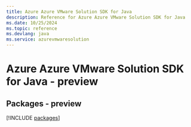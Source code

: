 ```yaml
---
title: Azure Azure VMware Solution SDK for Java
description: Reference for Azure Azure VMware Solution SDK for Java
ms.date: 10/25/2024
ms.topic: reference
ms.devlang: java
ms.service: azurevmwaresolution
---
```

# Azure Azure VMware Solution SDK for Java - preview
## Packages - preview
[!INCLUDE [packages](azure-vmware-solution-index.md)]